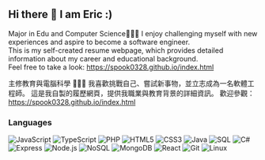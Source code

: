 <h2> Hi there 👋 I am Eric :) </h2>

Major in Edu and Computer Science🤖🤖🤖
I enjoy challenging myself with new experiences and aspire to become a software engineer. <br>
This is my self-created resume webpage, which provides detailed information about my career and educational background.  <br>
Feel free to take a look: https://spook0328.github.io/index.html

主修教育與電腦科學 🤖🤖🤖
我喜歡挑戰自己、嘗試新事物，並立志成為一名軟體工程師。
這是我自製的履歷網頁，提供我職業與教育背景的詳細資訊。
歡迎參觀：https://spook0328.github.io/index.html

### Languages
![JavaScript](https://img.shields.io/badge/JavaScript-F7DF1E?style=for-the-badge&logo=javascript&logoColor=black) 
![TypeScript](https://img.shields.io/badge/TypeScript-3178C6?style=for-the-badge&logo=typescript&logoColor=white) 
![PHP](https://img.shields.io/badge/PHP-777BB4?style=for-the-badge&logo=php&logoColor=white) 
![HTML5](https://img.shields.io/badge/HTML5-E34F26?style=for-the-badge&logo=html5&logoColor=white) 
![CSS3](https://img.shields.io/badge/CSS3-1572B6?style=for-the-badge&logo=css3&logoColor=white) 
![Java](https://img.shields.io/badge/Java-ED8B00?style=for-the-badge&logo=openjdk&logoColor=white) 
![SQL](https://img.shields.io/badge/SQL-000000?style=for-the-badge&logo=mysql&logoColor=4479A1) 
![C#](https://img.shields.io/badge/C%23-239120?style=for-the-badge&logo=c-sharp&logoColor=white) 
![Express](https://img.shields.io/badge/Express-000000?style=for-the-badge&logo=express&logoColor=white) 
![Node.js](https://img.shields.io/badge/Node.js-339933?style=for-the-badge&logo=node.js&logoColor=white) 
![NoSQL](https://img.shields.io/badge/NoSQL-FF6C37?style=for-the-badge) 
![MongoDB](https://img.shields.io/badge/MongoDB-47A248?style=for-the-badge&logo=mongodb&logoColor=white) 
![React](https://img.shields.io/badge/React-61DAFB?style=for-the-badge&logo=react&logoColor=black) 
![Git](https://img.shields.io/badge/Git-F05032?style=for-the-badge&logo=git&logoColor=white) 
![Linux](https://img.shields.io/badge/Linux-FCC624?style=for-the-badge&logo=linux&logoColor=black)




<!--
**spook0328/spook0328** is a ✨ _special_ ✨ repository because its `README.md` (this file) appears on your GitHub profile.

Here are some ideas to get you started:

- 🔭 I’m currently working on ...
- 🌱 I’m currently learning ...
- 👯 I’m looking to collaborate on ...
- 🤔 I’m looking for help with ...
- 💬 Ask me about ...
- 📫 How to reach me: ...
- 😄 Pronouns: ...
- ⚡ Fun fact: ...
-->
